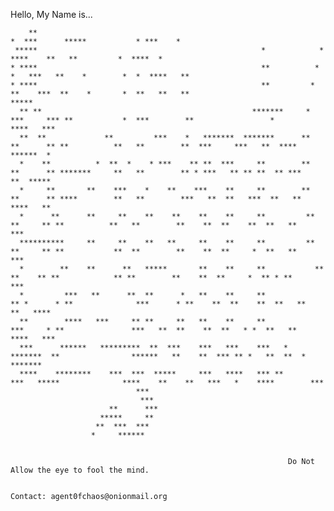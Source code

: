 
 
  Hello, My Name is...

                                                                                                                                                           
        **                                                                *  ***      *****           * ***    *                                          
     *****                                                  *            *   ****    **   **         *  ****  *                                             
    * ****                                                  **          *  *   ***   **    *        *  *  ****   **                                        
    * ****                                                  **         *  **    ***  **    *       *  **   **   **                                       ***** 
      ** **                                               *******     *  ***     *** **           *  ***        **                 *             ****   ***
      **  **             **         ***    *   *******  *******      **   **      ** **          **   **        **  ***     ***   **  ****      ******  *
      *    **          *  **  *    * ***    ** **  ***     **        **   **      ** *******     **   **        ** * ***   ** ** **  ** ***    **  ***** 
      *     **       **    ***    *    **    ***    **     **        **   **      ** ****        **   **        ***   **  **   ***  **   **   ****   **  
      *      **      **     **    **    **    **    **     **         **   **     ** **          **   **        **    **  **    **  **   **     ***      
      **********     **     **    **   **     **    **     **         **   **     ** **           **  **        **    **  **     *  **   **       ***    
      *        **    **      **   *****       **    **     **           **  **    ** **            ** **        **    **  **     *  ** * **         ***  
      *         ***   **      **  **      *   **    **     **            ** *      * **              ***      * **    **  **    **  **   **     **   ****
      **        ****   ***     ** **     **   **    **     **              ***     * **               ***   **  **    **  **   * *  **   **    ****   *** 
      ***      ******   *********  **  ***    ***   ***    ***   *          *******  **                ******   **    **  *** ** *   **  **  *  *******   
      ****    ********    ***  ***  *****     ***   ****   *** **              ***   *****              ****    **    **   ***   *    ****        ***             
                                ***                                                                                                                           
                                 ***                                                                                                                          
                          **      ***                                                                                                                      
                        *****     **                                                                                                                     
                       **  ***  ***                                                                                                     
                      *     ******                              
                      
                      
                                                                  Do Not Allow the eye to fool the mind.
                                                                  
                                                                   Contact: agent0fchaos@onionmail.org
